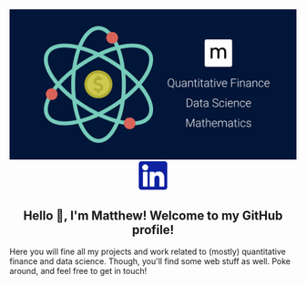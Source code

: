 <div align="center">
  <img alt="matthew mercuri" src="matthewmercuri.png" width=550></img>
  <img alt="linkedin" src="linkedinlogo.svg" width=50></img>
  <br/>
  <h2>Hello 👋, I'm Matthew! Welcome to my GitHub profile!</h2>
</div>

Here you will fine all my projects and work related to (mostly) quantitative finance and data science. Though, you'll find some web stuff as well. Poke around, and feel free to get in touch!
